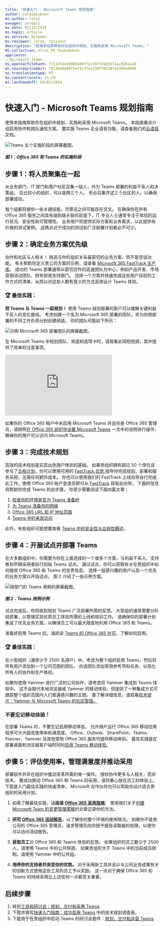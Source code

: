```yaml
---
title: "快速入门 - Microsoft Teams 规划指南"
author: LolaJacobsen
ms.author: lolaj
manager: serdars
ms.date: 01/22/2018
ms.topic: article
ms.service: msteams
ms.reviewer: lolaj, tonysmit
description: "使用本指南帮助你在组织中规划、实施和采用 Microsoft Teams。"
MS.collection: Strat_MT_TeamsAdmin
appliesto:
- Microsoft Teams
ms.openlocfilehash: 7111e5aea9869a99ffec76f7da655f1ac0261aa8
ms.sourcegitcommit: 7013698e66f5ef2c37ac2387702207a5399a4096
ms.translationtype: HT
ms.contentlocale: zh-CN
ms.lasthandoff: 03/01/2018
---
```

<a name="quick-start---microsoft-teams-planning-guide"></a>快速入门 - Microsoft Teams 规划指南
==========================================================

使用本指南帮助你在组织中规划、实施和采用 Microsoft Teams。 本指南重点介绍启用协作和团队通信方案。 要实施 Teams 企业语音功能，请查看我们的[云语音](https://docs.microsoft.com/MicrosoftTeams/cloud-voice-deployment)文档。

![Teams 五个实施阶段的屏幕截图。](media/quick-start-enable-Teams-Implementation-Phases.png)
#### <a name="figure-1-implementation-phases-of-office-365-and-teams"></a>*图 1：Office 365 和 Teams 的实施阶段*

## <a name="step-1-get-your-people-together"></a>步骤 1：将人员聚集在一起

从业务部门、IT 部门和用户社区召集一组人，作为 Teams 部署的利益干系人和决策组。 在比较小的组织，可以是两三个人。 务必召集齐这三个社区的人，以确保部署成功。  

每个组都将提供一些关键技能，尽管这之间可能存在交叉。 在确保你在所有 Office 365 服务之间具有端到端关联的前提下，IT 专业人士通常专注于体验的运行状况、安全性和可管理性。 业务用户将提供实际方案和业务需求，以此提供有价值的测试案例。 这两点对于成功的测试和广泛部署计划都必不可少。    

## <a name="step-2-prioritize-your-business-scenarios"></a>步骤 2：确定业务方案优先级

协作和社区与人相关！ 挑选与你的组织关系最密切的业务方案，而不是空谈功能。 有关帮助你定义贵公司方案的示例，请查看 [Microsoft 365 FastTrack 生产库](https://fasttrack.microsoft.com/microsoft365/productivitylibrary)。 成功的 Teams 部署通常以密切合作的高速团队为中心，例如产品开发、市场营销活动团队、财务部或支持部门。 选择一个方案并快速完成这些用户目前的工作方式的清单，从而以对这些人都有意义的方式高效设计 Teams 体验。

### <a name="trophy-best-practice"></a>:trophy: 最佳实践：
**将 Teams 与 Teams 一起规划！** 使用 Teams 规划部署的客户可以缓解关键利益干系人的变化曲线。 考虑创建一个名为 Microsoft 365 部署的团队，并为你想部署的不同工作负荷分别创建频道。 你的团队可能如下所示：

![示例 Microsoft 365 部署团队的屏幕截图。](media/quick-start-enable-Teams-Microsoft365-Deployment-Team.png)

在 Microsoft Teams 中规划团队、频道和选项卡时，请观看此简短视频，其中提供了简单的注意事项。 

<iframe width="350" height="200" src="https://www.youtube.com/embed/hjJWtoaRJeE" frameborder="0" allowfullscreen></iframe>

如果你的 Office 365 租户中未启用 Microsoft Teams 并且你是 Office 365 管理员，请按照[在 Office 365 组织中设置 Microsoft Teams](office-365-set-up.md) 一文中的说明进行操作，确保你的用户可以访问 Microsoft Teams。

## <a name="step-3-complete-technical-planning"></a>步骤 3：完成技术规划

高效的技术规划是实现出色用户体验的基础。 如果贵组织拥有超过 50 个席位且参与了[合格计划](https://technet.microsoft.com/library/dn783224.aspx)，你可以使用可用的 [FastTrack 优势](https://technet.microsoft.com/library/dn783224.aspx?f=255&MSPPError=-2147217396),指导你完成规划、部署和服务采用，无需任何额外成本。 你也可以使用我们的 FastTrack 上线向导自行完成此工作，使用 Office 365 帐户登录后即可从 [FastTrack](https://fasttrack.microsoft.com/) 获取此向导。 下面的信息将帮助你完成 Teams 的此步骤。 你至少需要阅读下面四篇文章：

1.  [检查你的环境是否为 Teams 准备好](environment-readiness.md)
2.  [为 Teams 准备你的网络](prepare-network.md)
3.  [Office 365 URL 和 IP 地址范围](office-365-urls-ip-address-ranges.md)
4.  [Teams 中的来宾访问](guest-access.md)

此外，有些组织可能想要查看 [Teams 中的安全性与合规性概述](security-compliance-overview.md)。


## <a name="step-4-conduct-pilots-and-deploy-teams"></a>步骤 4：开展试点并部署 Teams

在大多数组织中，你需要为你在上面选择的一个或多个方案，与利益干系人、支持者和早期采用者执行初始 Teams 试点。 通过试点，你可以获取有关在贵组织中如何接收 Office 365 和 Teams 的宝贵信息。 选择一组感兴趣的用户以及一个优先的业务方案以开始试点。 图 2 介绍了一些示例方案。


![按部门的 Teams 用例的屏幕截图。](media/quick-start-enable-Teams-Use-cases-by-department.png)
#### <a name="figure-2-use-case-examples-for-teams"></a>*图 2：Teams 用例示例*

试点完成后，你将收到规划 Teams 广泛部署所需的反馈。 大型组织通常需要分阶段部署，以管理实现优质员工体验所需的上线和培训工作。 请确保你的部署计划集成了优先业务方案，以确保员工可以最大限度地利用 Office 365 和 Teams。

准备好启用 Teams 后，请阅读 [Teams 的 Office 365 许可](office-365-licensing.md)，了解如何启用。


### <a name="trophy-best-practice"></a>:trophy: 最佳实践：
在小型组织（通常少于 2500 名用户）中，考虑为整个组织启用 Teams，然后将所有用户添加到一个公司范围的团队。 向该团队添加常用参考项和任务，以简化所有人的协作和生产体验。

如果你使用 Yammer 进行广泛的公司协作，请考虑将 Yammer 集成到 Teams 体验中。 这不会取代本地浏览器或 Yammer 的移动体验，但提供了一种集成方式可跟踪整个组织范围内人们普遍感兴趣的主题。 要了解详细信息，请观看[技术提示：Yammer 与 Microsoft Teams 的社区管理。](https://youtu.be/LU-sv-07jcY)

### <a name="dont-forget-mobile"></a>不要忘记移动体验！
在部署 Teams 时，不要忘记启用移动体验。 允许用户运行 Office 365 移动应用程序可大大提高使用率和满意度。 Office、Outlook、SharePoint、Teams、Planner、Yammer 及其他常用 Office 365 服务均提供移动体验。 最佳实践是在部署桌面和浏览器客户端时同时[启用 Teams 移动体验](get-clients.md#mobile-clients)。


## <a name="step-5-measure-usage-manage-satisfaction-and-drive-adoption"></a>步骤 5：评估使用率，管理满意度并推动采用

部署软件并非在组织中推动变革所需的唯一操作。 授权协作更多与人相关，而非技术。 要成功推动 Office 365 和 Teams 的采用，请将重心放在员工的体验上。 下面是入门最佳实践的快速清单。 Microsoft 合作伙伴也可以帮助你设计适合贵组织的采用计划。

1. 如需了解最佳实践，请**阅读 [Office 365 采用指南]( https://aka.ms/office365adoptionguide)**。 使用我们关于[创建 Microsoft Team 的变更管理策略](change-management-strategy.md)的文章记录你的方法。
1. **研究 [Office 365 活动报告](https://support.office.com/article/Activity-Reports-in-the-Office-365-admin-center-0d6dfb17-8582-4172-a9a9-aed798150263)**，以了解你的整个环境的使用情况。 如果你不是贵公司的 Office 365 管理员，请求管理员向你授予报告读取器的权限，以便你可以访问活动报告。
2. **获取员工**对 Office 365 和 Teams 体验的反馈。 如果组织的员工数少于 2500 人，请使用 Teams 中的公共频道。 如果贵组织大于 Teams 中的当前成员限制，请使用 Yammer 中的公共组。 

4. **培养你的支持者并突显你的优势。** 对于采用新工具并且以与公司业务成果有关的创新方式使用这些工具的员工予以奖励。 这一点对于确保 Office 365 和 Teams 的持续采用比上述任何一点都至关重要。


## <a name="next-steps"></a>后续步骤
1. 转到[工具和研讨会：规划、交付和采用 Teams](planning-workshop-practical-guide.md)
2. 下载并填写[快速入门指南：成功启用 Teams](http://download.microsoft.com/download/F/3/9/F39B4F10-5720-4516-87E1-91E5A5678EFB/MicrosoftTeams-AdminQuickStart-EnableTeams.docx) 中的技术规划调查表。
3. 下载用于在贵组织中启动 Teams 的研讨会套件：[规划、交付和运营 Teams](http://download.microsoft.com/download/A/A/D/AAD74246-790D-4E61-8DA0-865742CB42DB/MicrosoftTeams-Planning-Workshop-Dec2017.pptx)
